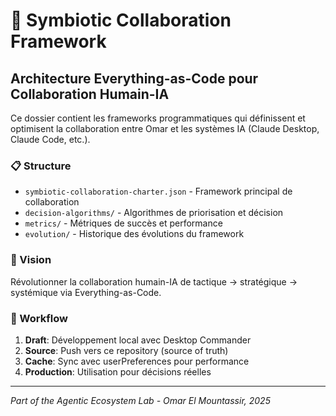 # 🤝 Symbiotic Collaboration Framework

## Architecture Everything-as-Code pour Collaboration Humain-IA

Ce dossier contient les frameworks programmatiques qui définissent et optimisent la collaboration entre Omar et les systèmes IA (Claude Desktop, Claude Code, etc.).

### 📋 Structure

- `symbiotic-collaboration-charter.json` - Framework principal de collaboration
- `decision-algorithms/` - Algorithmes de priorisation et décision
- `metrics/` - Métriques de succès et performance
- `evolution/` - Historique des évolutions du framework

### 🎯 Vision

Révolutionner la collaboration humain-IA de tactique → stratégique → systémique via Everything-as-Code.

### 🔄 Workflow

1. **Draft**: Développement local avec Desktop Commander
2. **Source**: Push vers ce repository (source of truth)
3. **Cache**: Sync avec userPreferences pour performance
4. **Production**: Utilisation pour décisions réelles

---

*Part of the Agentic Ecosystem Lab - Omar El Mountassir, 2025*
